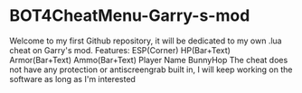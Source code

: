 # BOT4CheatMenu-Garry-s-mod
Welcome to my first Github repository, it will be dedicated to my own .lua cheat on Garry's mod. Features: ESP(Corner) HP(Bar+Text) Armor(Bar+Text) Ammo(Bar+Text) Player Name BunnyHop The cheat does not have any protection or antiscreengrab built in, I will keep working on the software as long as I'm interested
